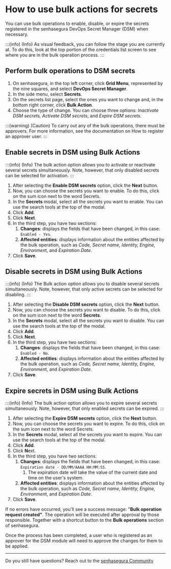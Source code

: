 # How to use bulk actions for secrets

You can use bulk operations to enable, disable, or expire the secrets registered in the senhasegura DevOps Secret Manager (DSM) when necessary.

:::(info) (Info)
As visual feedback, you can follow the stage you are currently at. To do this, look at the top portion of the credentials list screen to see where you are in the bulk operation process.
:::

## Perform bulk operations to DSM secrets

1. On senhasegura, in the top left corner, click **Grid Menu**, represented by the nine squares, and select **DevOps Secret Manager**.
2. In the side menu, select **Secrets**.
3. On the secrets list page, select the ones you want to change and, in the bottom right corner, click **Bulk Action**.
4. Choose the type of change. You can choose three options: *Inactivate DSM secrets, Activate DSM secrets*, and *Expire DSM secrets*.

:::(warning) (Caution)
To carry out any of the bulk operations, there must be approvers. For more information, see the documentation on How to register an approver user.
:::

## Enable secrets in DSM using Bulk Actions

:::(info) (Info)
The bulk action option allows you to activate or reactivate several secrets simultaneously. Note, however, that only disabled secrets can be selected for activation.
:::

1. After selecting the **Enable DSM secrets** option, click the **Next** button.
2. Now, you can choose the secrets you want to enable. To do this, click on the sum icon next to the word Secrets.
3. In the **Secrets** modal, select all the secrets you want to enable. You can use the search tools at the top of the modal.
4. Click **Add**.
5. Click **Next**.
6. In the third step, you have two sections:
   1. **Changes**: displays the fields that have been changed, in this case: `Enabled - Yes`.
   2. **Affected entities**: displays information about the entities affected by the bulk operation, such as *Code, Secret name, Identity, Engine, Environmen*t, and *Expiration Date*.
7. Click **Save**.

## Disable secrets in DSM using Bulk Actions

:::(info) (Info)
The Bulk action option allows you to disable several secrets simultaneously. Note, however, that only active secrets can be selected for disabling.
:::

1. After selecting the **Disable DSM secrets** option, click the **Next** button.
2. Now, you can choose the secrets you want to disable. To do this, click on the sum icon next to the word **Secrets**.
3. In the **Secrets** modal, select all the secrets you want to disable. You can use the search tools at the top of the modal.
4. Click **Add**.
5. Click **Next**.
6. In the third step, you have two sections:
   1. **Changes**: displays the fields that have been changed, in this case: `Enabled - No`.
   2. **Affected entities**: displays information about the entities affected by the bulk operation, such as *Code, Secret name, Identity, Engine, Environmen*t, and *Expiration Date*.
7. Click **Save**.

## Expire secrets in DSM using Bulk Actions

:::(info) (Info)
The bulk action option allows you to expire several secrets simultaneously. Note, however, that only enabled secrets can be expired.
:::

1. After selecting the **Expire DSM secrets** option, click the **Next** button.
2. Now, you can choose the secrets you want to expire. To do this, click on the sum icon next to the word Secrets.
3. In the **Secrets** modal, select all the secrets you want to expire. You can use the search tools at the top of the modal.
4. Click **Add**.
5. Click **N**ext.
6. In the third step, you have two sections:
   1. **Changes**: displays the fields that have been changed, in this case: `Expiration date - DD/MM/AAAA HH:MM:SS`.
      1. The expiration date will take the value of the current date and time on the user's system.
   2. **Affected entities**: displays information about the entities affected by the bulk operation, such as *Code, Secret name, Identity, Engine, Environmen*t, and *Expiration Date*.
7. Click **Save**.

If no errors have occurred, you'll see a success message: "**Bulk operation request created"**. The operation will be executed after approval by those responsible. Together with a shortcut button to the **Bulk operations** section of senhasegura.

Once the process has been completed, a user who is registered as an approver for the DSM module will need to approve the changes for them to be applied.

---

Do you still have questions? Reach out to the [senhasegura Community](https://community.senhasegura.io/)